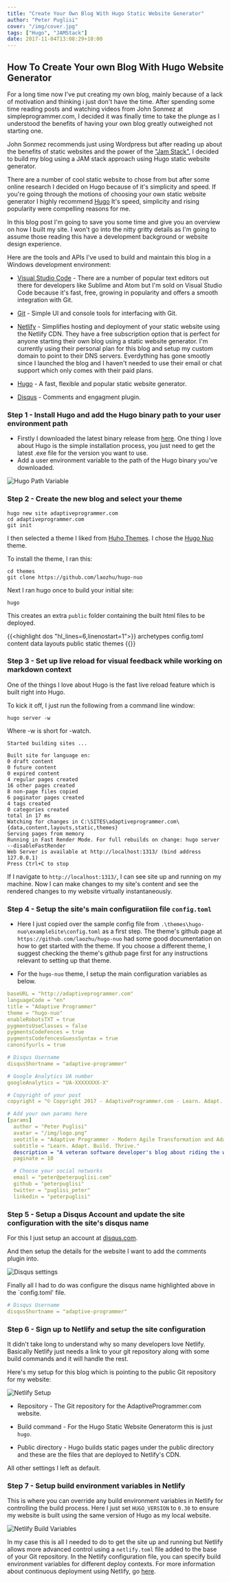 ```yaml
---
title: "Create Your Own Blog With Hugo Static Website Generator"
author: "Peter Puglisi"
cover: "/img/cover.jpg"
tags: ["Hugo", "JAMStack"]
date: 2017-11-04T13:08:29+10:00
---
```


## How To Create Your own Blog With Hugo Website Generator

For a long time now I've put creating my own blog, mainly because of a lack of motivation and thinking i just don't have the time.  After spending some time reading posts and watching videos from John Sonmez at simpleprogrammer.com, I decided it was finally time to take the plunge as I understood the benefits of having your own blog greatly outweighed not starting one.

John Sonmez recommends just using Wordpress but after reading up about the benefits of  static websites and the power of the ["Jam Stack"](https://jamstack.org/), I decided to build my blog using a JAM stack approach using Hugo static website generator.

There are a number of cool static website to chose from but after some online research I decided on Hugo because of it's simplicity and speed.  If you're going through the motions of choosing your own static website generator I highly recommend [Hugo](http://hugo.io/)  It's speed, simplicity and rising popularity were compelling reasons for me.

In this blog post I'm going to save you some time and give you an overview on how I built my site. I won't go into the nitty gritty details as I'm going to assume those reading this have a development background or website design experience.

Here are the tools and APIs I've used to build and maintain this blog in a Windows development environment: 

* [Visual Studio Code](https://code.visualstudio.com/) - There are a number of popular text editors out there for developers like Sublime and Atom but I'm sold on Visual Studio Code because it's fast, free, growing in popularity and offers a smooth integration with Git.

* [Git](https://git-scm.com/) - Simple UI and console tools for interfacing with Git.

* [Netlify](https://www.netlify.com) - Simplifies hosting and deployment of your static website using the Netlify CDN. They have a free subscription option that is perfect for anyone starting their own blog using a static website generator. I'm currently using their personal plan for this blog and setup my custom domain to point to their DNS servers. Everdything has gone smootly since I launched the blog and I haven't needed to use their email or chat support which only comes with their paid plans.

* [Hugo](https://gohugo.io) - A fast, flexible and popular static website generator.

* [Disqus](https://disqus.com/) - Comments and engagment plugin.


### Step 1 - Install Hugo and add the Hugo binary path to your user environment path

* Firstly I downloaded the latest binary release from [here](https://github.com/gohugoio/hugo/releases). One thing I love about Hugo is the simple installation process, you just need to get the latest .exe file for the version you want to use.
* Add a user environment variable to the path of the Hugo binary you've downloaded.

![Hugo Path Variable](/media/posts/create-your-own-blog-with-hugo-static-website-generator/hugo-path-variable.png)


### Step 2 - Create the new blog and select your theme

```
hugo new site adaptiveprogrammer.com
cd adaptiveprogrammer.com
git init
```

I then selected a theme I liked from [Huho Themes](https://themes.gohugo.io). I chose the [Hugo Nuo](https://themes.gohugo.io/hugo-nuo/) theme.

To install the theme, I ran this:

```
cd themes
git clone https://github.com/laozhu/hugo-nuo 
```

Next I ran hugo once to build your initial site:

```
hugo
```

This creates an extra `public` folder containing the built html files to be deployed.

{{<highlight dos "hl_lines=6,linenostart=1">}}
archetypes
config.toml
content
data
layouts
public
static
themes
{{</highlight>}}


### Step 3 - Set up live reload for visual feedback while working on markdown context

One of the things I love about Hugo is the fast live reload feature which is built right into Hugo.  

To kick it off, I just run the following from a command line window:

```
hugo server -w
```

Where -w is short for -watch.

```
Started building sites ...

Built site for language en:
0 draft content
0 future content
0 expired content
4 regular pages created
16 other pages created
8 non-page files copied
6 paginator pages created
4 tags created
0 categories created
total in 17 ms
Watching for changes in C:\SITES\adaptiveprogrammer.com\{data,content,layouts,static,themes}
Serving pages from memory
Running in Fast Render Mode. For full rebuilds on change: hugo server --disableFastRender
Web Server is available at http://localhost:1313/ (bind address 127.0.0.1)
Press Ctrl+C to stop
```

If I navigate to `http://localhost:1313/`, I can see site up and running on my machine. Now I can make changes to my site's content and see the rendered changes to my website virtually instantaneously. 


### Step 4 - Setup the site's main configuratiion file `config.toml`

* Here I just copied over the sample config file from `.\themes\hugo-nuo\exampleSite\config.toml` as a first step. The theme's github page at `https://github.com/laozhu/hugo-nuo` had some good documentation on how to get started with the theme.  If you choose a different theme, I suggest checking the theme's github page first for any instructions relevant to setting up that theme.

* For the `hugo-nuo` theme, I setup the main configuration variables as below.

``` yaml
baseURL = "http://adaptiveprogrammer.com"
languageCode = "en"
title = "Adaptive Programmer"
theme = "hugo-nuo"
enableRobotsTXT = true
pygmentsUseClasses = false
pygmentsCodeFences = true
pygmentsCodefencesGuessSyntax = true
canonifyurls = true

# Disqus Username
disqusShortname = "adaptive-programmer"

# Google Analytics UA number
googleAnalytics = "UA-XXXXXXXX-X"

# Copyright of your post
copyright = "© Copyright 2017 - AdaptiveProgrammer.com - Learn. Adapt. Build. Thrive."

# Add your own params here
[params]
  author = "Peter Puglisi"
  avatar = "/img/logo.png"
  seotitle = "Adaptive Programmer - Modern Agile Transformation and Adaptive Software Engineering"
  subtitle = "Learn. Adapt. Build. Thrive."
  description = "A veteran software developer's blog about riding the wave of modern agile transformation. Bloggers mindset: Be happy and satisfied today and always be eager for more."
  paginate = 10

  # Choose your social networks
  email = "peter@peterpuglisi.com"
  github = "peterpuglisi"
  twitter = "puglisi_peter"
  linkedin = "peterpuglisi"
```

### Step 5 - Setup a Disqus Account and update the site configuration with the site's disqus name

For this I just setup an account at [disqus.com](http://www.disqus.com).

And then setup the details for the website I want to add the comments plugin into.

![Disqus settings](/media/posts/create-your-own-blog-with-hugo-static-website-generator/hugo-disqus-settings.png)

Finally all I had to do was configure the disqus name highlighted above in the `config.toml' file.

``` yaml
# Disqus Username
disqusShortname = "adaptive-programmer"
```

### Step 6 - Sign up to Netlify and setup the site configuration

It didn't take long to understand why so many developers love Netlify. Basically Netlify just needs a link to your git repository along with some build commands and it will handle the rest.

Here's my setup for this blog which is pointing to the public Git repository for my website:

![Netlify Setup](/media/posts/create-your-own-blog-with-hugo-static-website-generator/hugo-netlify-setup.png)

* Repository - The Git repository for the AdaptiveProgrammer.com website.

* Build command - For the Hugo Static Website Generatorm this is just `hugo`.

* Public directory - Hugo builds static pages under the public directory and these are the files that are deployed to Netlify's CDN.

All other settings I left as default.


### Step 7 - Setup build environment variables in Netlify

This is where you can override any build environment variables in Netlify for controlling the build process. Here I just set `HUGO_VERSION` to `0.30` to ensure my website is built using the same version of Hugo as my local website.

![Netlify Build Variables](/media/posts/create-your-own-blog-with-hugo-static-website-generator/netlify-build-variables.png)

In my case this is all I needed to do to get the site up and running but Netlify allows more advanced control using a `netlify.toml` file added to the base of your Git repository. In the Netlify configuration file, you can specify build environment variables for different deploy contexts.  For more information about continuous deployment using Netlify, go [here](https://www.netlify.com/docs/continuous-deployment/). 

